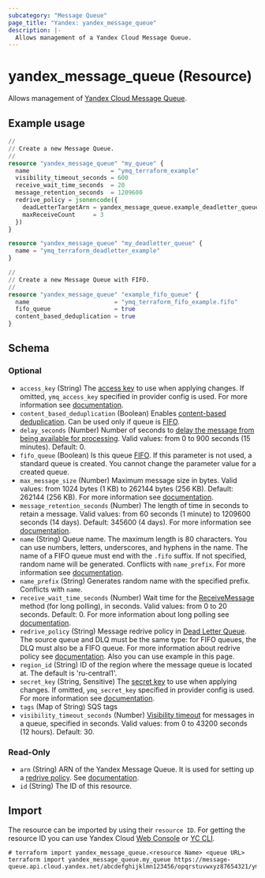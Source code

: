 ```yaml
---
subcategory: "Message Queue"
page_title: "Yandex: yandex_message_queue"
description: |-
  Allows management of a Yandex Cloud Message Queue.
---
```


# yandex_message_queue (Resource)

Allows management of [Yandex Cloud Message Queue](https://yandex.cloud/docs/message-queue).

## Example usage

```terraform
//
// Create a new Message Queue.
//
resource "yandex_message_queue" "my_queue" {
  name                       = "ymq_terraform_example"
  visibility_timeout_seconds = 600
  receive_wait_time_seconds  = 20
  message_retention_seconds  = 1209600
  redrive_policy = jsonencode({
    deadLetterTargetArn = yandex_message_queue.example_deadletter_queue.arn
    maxReceiveCount     = 3
  })
}

resource "yandex_message_queue" "my_deadletter_queue" {
  name = "ymq_terraform_deadletter_example"
}
```

```terraform
//
// Create a new Message Queue with FIFO.
//
resource "yandex_message_queue" "example_fifo_queue" {
  name                        = "ymq_terraform_fifo_example.fifo"
  fifo_queue                  = true
  content_based_deduplication = true
}
```

<!-- schema generated by tfplugindocs -->
## Schema

### Optional

- `access_key` (String) The [access key](https://yandex.cloud/docs/iam/operations/sa/create-access-key) to use when applying changes. If omitted, `ymq_access_key` specified in provider config is used. For more information see [documentation](https://yandex.cloud/docs/message-queue/quickstart).
- `content_based_deduplication` (Boolean) Enables [content-based deduplication](https://yandex.cloud/docs/message-queue/concepts/deduplication#content-based-deduplication). Can be used only if queue is [FIFO](https://yandex.cloud/docs/message-queue/concepts/queue#fifo-queues).
- `delay_seconds` (Number) Number of seconds to [delay the message from being available for processing](https://yandex.cloud/docs/message-queue/concepts/delay-queues#delay-queues). Valid values: from 0 to 900 seconds (15 minutes). Default: 0.
- `fifo_queue` (Boolean) Is this queue [FIFO](https://yandex.cloud/docs/message-queue/concepts/queue#fifo-queues). If this parameter is not used, a standard queue is created. You cannot change the parameter value for a created queue.
- `max_message_size` (Number) Maximum message size in bytes. Valid values: from 1024 bytes (1 KB) to 262144 bytes (256 KB). Default: 262144 (256 KB). For more information see [documentation](https://yandex.cloud/docs/message-queue/api-ref/queue/CreateQueue).
- `message_retention_seconds` (Number) The length of time in seconds to retain a message. Valid values: from 60 seconds (1 minute) to 1209600 seconds (14 days). Default: 345600 (4 days). For more information see [documentation](https://yandex.cloud/docs/message-queue/api-ref/queue/CreateQueue).
- `name` (String) Queue name. The maximum length is 80 characters. You can use numbers, letters, underscores, and hyphens in the name. The name of a FIFO queue must end with the `.fifo` suffix. If not specified, random name will be generated. Conflicts with `name_prefix`. For more information see [documentation](https://yandex.cloud/docs/message-queue/api-ref/queue/CreateQueue).
- `name_prefix` (String) Generates random name with the specified prefix. Conflicts with `name`.
- `receive_wait_time_seconds` (Number) Wait time for the [ReceiveMessage](https://yandex.cloud/docs/message-queue/api-ref/message/ReceiveMessage) method (for long polling), in seconds. Valid values: from 0 to 20 seconds. Default: 0. For more information about long polling see [documentation](https://yandex.cloud/docs/message-queue/concepts/long-polling).
- `redrive_policy` (String) Message redrive policy in [Dead Letter Queue](https://yandex.cloud/docs/message-queue/concepts/dlq). The source queue and DLQ must be the same type: for FIFO queues, the DLQ must also be a FIFO queue. For more information about redrive policy see [documentation](https://yandex.cloud/docs/message-queue/api-ref/queue/CreateQueue). Also you can use example in this page.
- `region_id` (String) ID of the region where the message queue is located at. The default is 'ru-central1'.
- `secret_key` (String, Sensitive) The [secret key](https://yandex.cloud/docs/iam/operations/sa/create-access-key) to use when applying changes. If omitted, `ymq_secret_key` specified in provider config is used. For more information see [documentation](https://yandex.cloud/docs/message-queue/quickstart).
- `tags` (Map of String) SQS tags
- `visibility_timeout_seconds` (Number) [Visibility timeout](https://yandex.cloud/docs/message-queue/concepts/visibility-timeout) for messages in a queue, specified in seconds. Valid values: from 0 to 43200 seconds (12 hours). Default: 30.

### Read-Only

- `arn` (String) ARN of the Yandex Message Queue. It is used for setting up a [redrive policy](https://yandex.cloud/docs/message-queue/concepts/dlq). See [documentation](https://yandex.cloud/docs/message-queue/api-ref/queue/SetQueueAttributes).
- `id` (String) The ID of this resource.

## Import

The resource can be imported by using their `resource ID`. For getting the resource ID you can use Yandex Cloud [Web Console](https://console.yandex.cloud) or [YC CLI](https://yandex.cloud/docs/cli/quickstart).

```shell
# terraform import yandex_message_queue.<resource Name> <queue URL>
terraform import yandex_message_queue.my_queue https://message-queue.api.cloud.yandex.net/abcdefghijklmn123456/opqrstuvwxyz87654321/ymq_terraform_import_example
```
